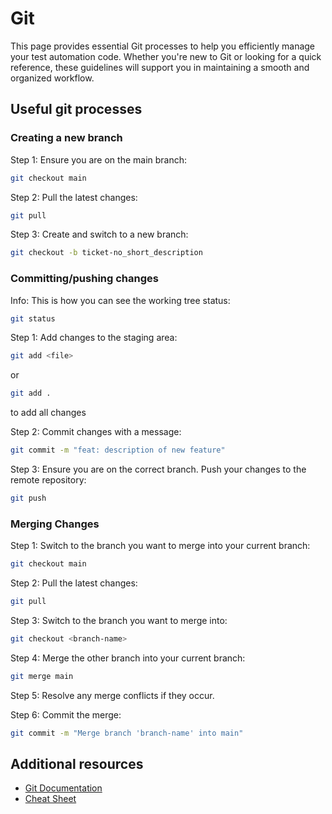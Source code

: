 # Git
This page provides essential Git processes to help you efficiently manage your test automation code. Whether you're new to Git or looking for a quick reference, these guidelines will support you in maintaining a smooth and organized workflow.

## Useful git processes

### Creating a new branch

Step 1: Ensure you are on the main branch: 
```sh
git checkout main
```

Step 2: Pull the latest changes: 
```sh
git pull
```

Step 3: Create and switch to a new branch:
```sh
git checkout -b ticket-no_short_description
```

### Committing/pushing changes

Info: This is how you can see the working tree status:
```sh
git status
```

Step 1: Add changes to the staging area:
```sh
git add <file>
``` 
or 

```sh
git add .
``` 
to add all changes

Step 2: Commit changes with a message:
```sh
git commit -m "feat: description of new feature"
```

Step 3: Ensure you are on the correct branch. Push your changes to the remote repository:
```sh
git push
```

### Merging Changes

Step 1: Switch to the branch you want to merge into your current branch:
```sh
git checkout main
```

Step 2: Pull the latest changes: 
```sh 
git pull
```

Step 3: Switch to the branch you want to merge into:
```sh
git checkout <branch-name>
```

Step 4: Merge the other branch into your current branch:
```sh
git merge main
```

Step 5: Resolve any merge conflicts if they occur.

Step 6: Commit the merge:
```sh
git commit -m "Merge branch 'branch-name' into main"
```

## Additional resources
- [Git Documentation](https://git-scm.com/doc)
- [Cheat Sheet](https://education.github.com/git-cheat-sheet-education.pdf)

